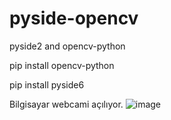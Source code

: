# pyside-opencv
pyside2 and opencv-python

pip install opencv-python

pip install pyside6

Bilgisayar webcami açılıyor.
![image](https://user-images.githubusercontent.com/49458946/112754822-8d408d00-8fe6-11eb-8321-684003daeecb.png)
